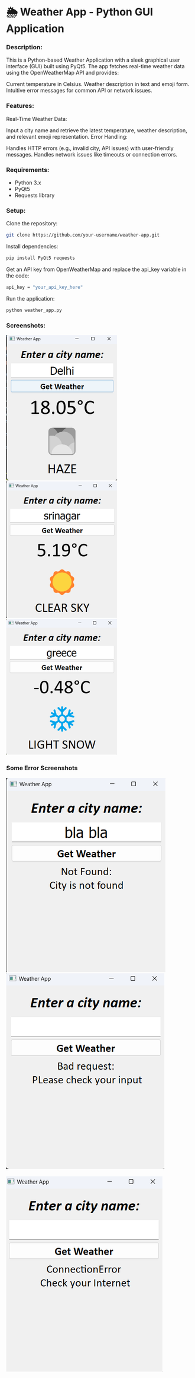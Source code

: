 # 🌦️ Weather App - Python GUI Application
### Description:
This is a Python-based Weather Application with a sleek graphical user interface (GUI) built using PyQt5. The app fetches real-time weather data using the OpenWeatherMap API and provides:

Current temperature in Celsius.
Weather description in text and emoji form.
Intuitive error messages for common API or network issues.
### Features:
Real-Time Weather Data:

Input a city name and retrieve the latest temperature, weather description, and relevant emoji representation.
Error Handling:

Handles HTTP errors (e.g., invalid city, API issues) with user-friendly messages.
Handles network issues like timeouts or connection errors.

### Requirements:
- Python 3.x
- PyQt5
- Requests library
### Setup:
Clone the repository:

```bash
git clone https://github.com/your-username/weather-app.git
```
Install dependencies:
```bash
pip install PyQt5 requests
```
Get an API key from OpenWeatherMap and replace the api_key variable in the code:
```bash
api_key = "your_api_key_here"
```
Run the application:
```bash
python weather_app.py
```
### Screenshots:
<img src="https://github.com/AnishJain34/WeatherAPIApp/blob/main/Images/Weather-Images/Screenshot%202024-12-04%20222257.png" width="300"  />
<img src="https://github.com/AnishJain34/WeatherAPIApp/blob/main/Images/Weather-Images/Screenshot%202024-12-04%20222719.png" width="300"  />
<img src="https://github.com/AnishJain34/WeatherAPIApp/blob/main/Images/Weather-Images/Screenshot%202024-12-04%20222535.png" width="300" />


### Some Error Screenshots

![Alt Text](https://github.com/AnishJain34/WeatherAPIApp/blob/main/Images/Error-message/Screenshot%202024-12-04%20222751.png)
![Alt Text](https://github.com/AnishJain34/WeatherAPIApp/blob/main/Images/Error-message/Screenshot%202024-12-04%20222900.png)
<br><br>
![Alt Text](https://github.com/AnishJain34/WeatherAPIApp/blob/main/Images/Error-message/Screenshot%202024-12-04%20222934.png)
